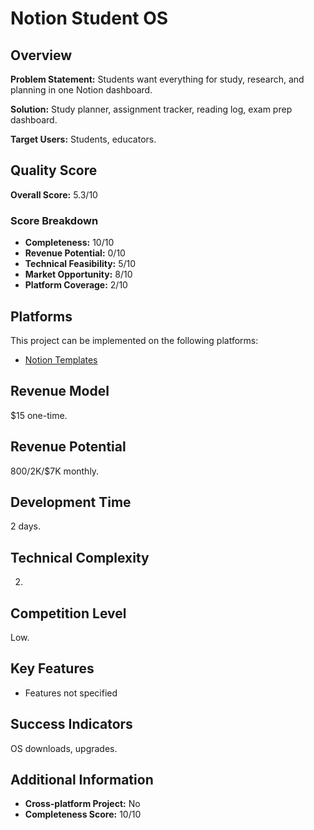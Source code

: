 # Notion Student OS

## Overview
**Problem Statement:** Students want everything for study, research, and planning in one Notion dashboard.

**Solution:** Study planner, assignment tracker, reading log, exam prep dashboard.

**Target Users:** Students, educators.

## Quality Score
**Overall Score:** 5.3/10

### Score Breakdown
- **Completeness:** 10/10
- **Revenue Potential:** 0/10
- **Technical Feasibility:** 5/10
- **Market Opportunity:** 8/10
- **Platform Coverage:** 2/10

## Platforms
This project can be implemented on the following platforms:
- [Notion Templates](./platforms/notion-templates/)

## Revenue Model
$15 one-time.

## Revenue Potential
$800/$2K/$7K monthly.

## Development Time
2 days.

## Technical Complexity
2.

## Competition Level
Low.

## Key Features
- Features not specified

## Success Indicators
OS downloads, upgrades.

## Additional Information
- **Cross-platform Project:** No
- **Completeness Score:** 10/10
